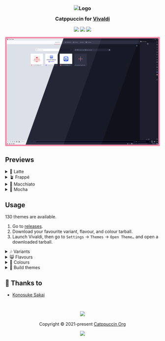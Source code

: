 <h3 align="center">
	<img src="https://raw.githubusercontent.com/catppuccin/catppuccin/main/assets/logos/exports/1544x1544_circle.png" width="100" alt="Logo"/><br/>
	<img src="https://raw.githubusercontent.com/catppuccin/catppuccin/main/assets/misc/transparent.png" height="30" width="0px"/>
	Catppuccin for <a href="https://vivaldi.com/">Vivaldi</a>
	<img src="https://raw.githubusercontent.com/catppuccin/catppuccin/main/assets/misc/transparent.png" height="30" width="0px"/>
</h3>

<p align="center">
	<a href="https://github.com/catppuccin/vivaldi/stargazers"><img src="https://img.shields.io/github/stars/catppuccin/vivaldi?colorA=363a4f&colorB=b7bdf8&style=for-the-badge"></a>
	<a href="https://github.com/catppuccin/vivaldi/issues"><img src="https://img.shields.io/github/issues/catppuccin/vivaldi?colorA=363a4f&colorB=f5a97f&style=for-the-badge"></a>
	<a href="https://github.com/catppuccin/vivaldi/contributors"><img src="https://img.shields.io/github/contributors/catppuccin/vivaldi?colorA=363a4f&colorB=a6da95&style=for-the-badge"></a>
</p>

<p align="center">
	<img src="./assets/preview.webp"/>
</p>

## Previews

<details>
<summary>🌻 Latte</summary>
<img src="./assets/latte.png"/>
</details>
<details>
<summary>🪴 Frappé</summary>
<img src="./assets/frappe.png"/>
</details>
<details>
<summary>🌺 Macchiato</summary>
<img src="./assets/macchiato.png"/>
</details>
<details>
<summary>🌿 Mocha</summary>
<img src="./assets/mocha.png"/>
</details>

## Usage

130 themes are available.

1. Go to [releases](https://github.com/catppuccin/vivaldi/releases).
2. Download your favourite variant, flavour, and colour tarball.
3. Launch Vivaldi, then go to `Settings` -> `Themes` -> `Open Theme…` and open a downloaded tarball.

<details>
<summary>🎶 Variants</summary>

- Default: 4 flavours and 13 colours (52 themes)
- Flat: 4 flavours and 13 colours (52 themes)
- OLEDppuccin: Custom flavour based Mocha and 13 colours (13 themes)
- OLEDppuccin Flat: Custom flavour based Mocha and 13 colours (13 themes)

</details>

<details>
<summary>😸 Flavours</summary>

- Latte
- Frappe
- Macchiato
- Mocha

</details>

<details>
<summary>🎨 Colours</summary>

- Flamingo
- Pink
- Mauve
- Red
- Maroon
- Peach
- Yellow
- Green
- Teal
- Sky
- Sapphire
- Blue
- Lavender

</details>

<details>
<summary>🔨 Build themes</summary>

Requirements:

- Deno

Build themes:

```shell
make
```

Clean build artifacts:

```shell
make clean
```

Generate UUIDs (for [./uuid_map.json](./uuid_map.json)):

```shell
# Generate an UUID
deno run ./generate_uuid.ts

# Output:
# d68abdeb-df85-4f67-adea-8f0afdf1040b

# Generate UUIDs for n times
n=13
seq $n | while read; do deno run ./generate_uuid.ts; done

# Output:
# fd8a9a3a-3579-4893-8ddf-1361fd708c4a
# 6a8e90e1-033f-483a-83a2-d6f336e7ba05
# 39ea929a-074e-4f0c-a03c-6cb9d25e310f
# 99f6b6b3-e658-4d42-9d0d-bbfad5dd6116
# 22aae3bc-927b-402a-8b89-ab14f9d6a59c
# a5e6a545-89b9-4998-b211-d78f2a0fa051
# f9b4d9d2-6d6c-4934-81d6-3bc6e1937485
# 4f5f3be1-1c94-481f-b54b-45e3d0ca02cd
# 1d17e6e9-2d79-44b6-a928-e658db3bcf25
# 044a4359-da20-4628-8126-c6fee3e355ae
# e3cebbc5-7182-4340-a90d-451393a9d3a9
# 529a3635-bc8e-4264-b622-cd48bf57f8a2
# 3f08b73c-085b-436c-ae44-e3015d78d798
```
</details>

## 💝 Thanks to

- [Konosuke Sakai](https://github.com/sakkke)

&nbsp;

<p align="center">
	<img src="https://raw.githubusercontent.com/catppuccin/catppuccin/main/assets/footers/gray0_ctp_on_line.svg?sanitize=true" />
</p>

<p align="center">
	Copyright &copy; 2021-present <a href="https://github.com/catppuccin" target="_blank">Catppuccin Org</a>
</p>

<p align="center">
	<a href="https://github.com/catppuccin/catppuccin/blob/main/LICENSE"><img src="https://img.shields.io/static/v1.svg?style=for-the-badge&label=License&message=MIT&logoColor=d9e0ee&colorA=363a4f&colorB=b7bdf8"/></a>
</p>
